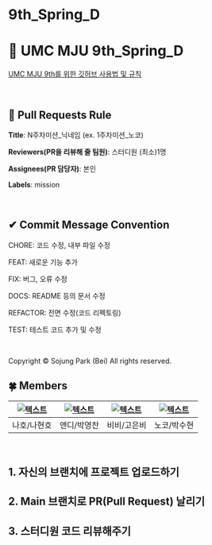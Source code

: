 # 9th_Spring_D

# 💚 UMC MJU 9th_Spring_D

[UMC MJU 9th를 위한 깃허브 사용법 및 규칙](https://www.notion.so/makeus-challenge/Git-Hub-268b57f4596b812a8868c18715676502?source=copy_link)

<br>

## 🌱 Pull Requests Rule

**Title**: N주차미션_닉네임 (ex. 1주차미션_노코)

**Reviewers(PR을 리뷰해 줄 팀원)**: 스터디원 (최소)1명

**Assignees(PR 담당자)**: 본인

**Labels**: mission

<br>

## ✔ Commit Message Convention

CHORE: 코드 수정, 내부 파일 수정

FEAT: 새로운 기능 추가

FIX: 버그, 오류 수정

DOCS: README 등의 문서 수정

REFACTOR: 전면 수정(코드 리펙토링)

TEST: 테스트 코드 추가 및 수정

<br>

Copyright © Sojung Park (Bei) All rights reserved.


## 🍀 Members
| [![텍스트](https://avatars.githubusercontent.com/Hyun-ohohoh)](https://github.com/Hyun-ohohoh) | [![텍스트](https://avatars.githubusercontent.com/zerochani)](https://github.com/zerochani) | [![텍스트](https://avatars.githubusercontent.com/KoEunB)](https://github.com/KoEunB) | [![텍스트](https://avatars.githubusercontent.com/strfunctionk)](https://github.com/strfunctionk) 
|:---:|:---:|:---:|:---:|
| 나호/나현호 | 앤디/박영찬 | 비비/고은비 | 노코/박수현 |


<br>

## 1. 자신의 브랜치에 프로젝트 업로드하기

## 2. Main 브랜치로 PR(Pull Request) 날리기

## 3. 스터디원 코드 리뷰해주기